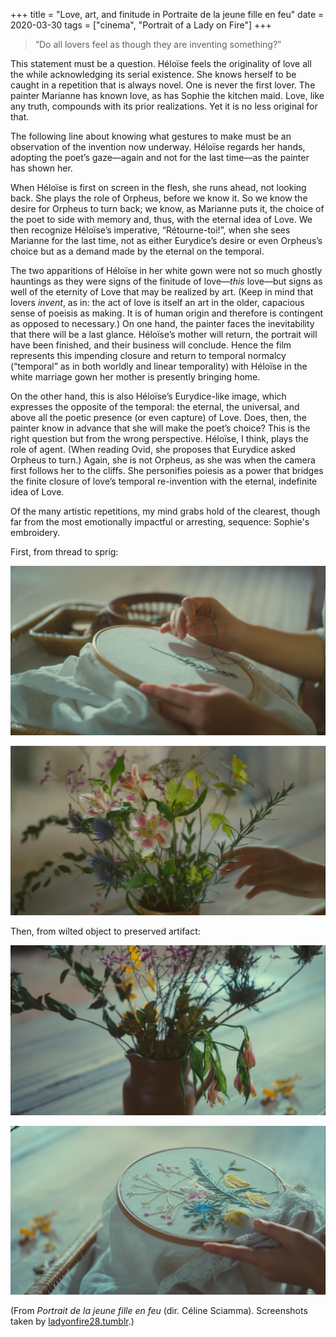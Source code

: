 +++
title = "Love, art, and finitude in Portraite de la jeune fille en feu"
date = 2020-03-30
tags = ["cinema", "Portrait of a Lady on Fire"]
+++

> “Do all lovers feel as though they are inventing something?”

This statement must be a question. Héloïse feels the originality of love all the while acknowledging its serial existence. She knows herself to be caught in a repetition that is always novel. One is never the first lover. The painter Marianne has known love, as has Sophie the kitchen maid. Love, like any truth, compounds with its prior realizations. Yet it is no less original for that.

The following line about knowing what gestures to make must be an observation of the invention now underway. Héloïse regards her hands, adopting the poet’s gaze—again and not for the last time—as the painter has shown her.

When Héloïse is first on screen in the flesh, she runs ahead, not looking back. She plays the role of Orpheus, before we know it. So we know the desire for Orpheus to turn back; we know, as Marianne puts it, the choice of the poet to side with memory and, thus, with the eternal idea of Love. We then recognize Héloïse’s imperative, “Rétourne-toi!”, when she sees Marianne for the last time, not as either Eurydice’s desire or even Orpheus’s choice but as a demand made by the eternal on the temporal.

The two apparitions of Héloïse in her white gown were not so much ghostly hauntings as they were signs of the finitude of love—_this_ love—but signs as well of the eternity of Love that may be realized by art. (Keep in mind that lovers _invent_, as in: the act of love is itself an art in the older, capacious sense of poeisis as making. It is of human origin and therefore is contingent as opposed to necessary.) On one hand, the painter faces the inevitability that there will be a last glance. Héloïse’s mother will return, the portrait will have been finished, and their business will conclude. Hence the film represents this impending closure and return to temporal normalcy (“temporal” as in both worldly and linear temporality) with Héloïse in the white marriage gown her mother is presently bringing home.

On the other hand, this is also Héloïse’s Eurydice-like image, which expresses the opposite of the temporal: the eternal, the universal, and above all the poetic presence (or even capture) of Love. Does, then, the painter know in advance that she will make the poet’s choice? This is the right question but from the wrong perspective. Héloïse, I think, plays the role of agent. (When reading Ovid, she proposes that Eurydice asked Orpheus to turn.) Again, she is not Orpheus, as she was when the camera first follows her to the cliffs. She personifies poiesis as a power that bridges the finite closure of love’s temporal re-invention with the eternal, indefinite idea of Love.

Of the many artistic repetitions, my mind grabs hold of the clearest, though far from the most emotionally impactful or arresting, sequence: Sophie's embroidery.

First, from thread to sprig:

![](portrait-embroidery-1.png)

![](portrait-embroidery-2.png)

Then, from wilted object to preserved artifact:

![](portrait-embroidery-3.png)

![](portrait-embroidery-4.png)

(From _Portrait de la jeune fille en feu_ (dir. Céline Sciamma). Screenshots taken by [ladyonfire28.tumblr](https://ladyonfire28.tumblr.com/post/613948727807410177/luthienne-portrait-of-a-lady-on-fire-2019-dir).)

